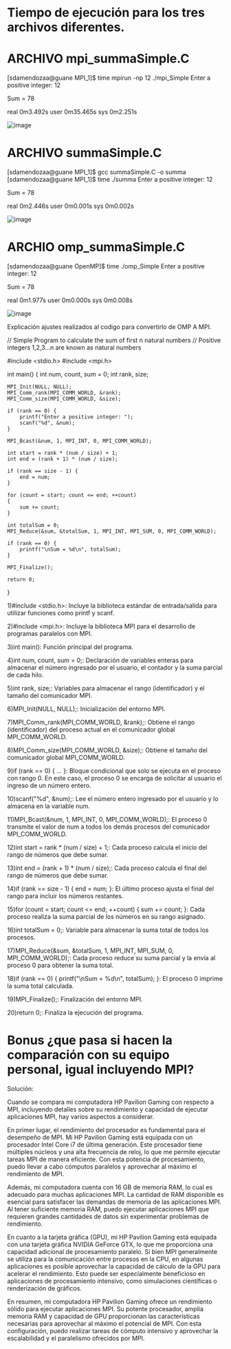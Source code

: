
# Tiempo de ejecución para los tres archivos diferentes.

# ARCHIVO mpi_summaSimple.C

[sdamendozaa@guane MPI_1]$ time mpirun -np 12 ./mpi_Simple
Enter a positive integer: 12

Sum = 78

real    0m3.492s
user    0m35.465s
sys     0m2.251s

![image](https://github.com/SC3UIS/IntroPP2191969/assets/105290908/ea899e6f-d9da-4b45-be08-356bbe21731c)


# ARCHIVO summaSimple.C

[sdamendozaa@guane MPI_1]$ gcc summaSimple.C -o summa
[sdamendozaa@guane MPI_1]$ time ./summa
Enter a positive integer: 12

Sum = 78

real    0m2.446s
user    0m0.001s
sys     0m0.002s

![image](https://github.com/SC3UIS/IntroPP2191969/assets/105290908/ff373790-ae3f-499e-8470-be1eb0b1ef38)



# ARCHIO omp_summaSimple.C
[sdamendozaa@guane OpenMP]$ time ./omp_Simple
Enter a positive integer: 12

Sum = 78

real    0m1.977s
user    0m0.000s
sys     0m0.008s

![image](https://github.com/SC3UIS/IntroPP2191969/assets/105290908/088595c6-6635-4888-9d0a-64aee8d56869)


Explicación ajustes realizados al codigo para convertirlo de OMP A MPI.

// Simple Program to calculate the sum of first n natural numbers
// Positive integers 1,2,3...n are known as natural numbers

#include <stdio.h>
#include <mpi.h>

int main()
{
    int num, count, sum = 0;
    int rank, size;

    MPI_Init(NULL, NULL);
    MPI_Comm_rank(MPI_COMM_WORLD, &rank);
    MPI_Comm_size(MPI_COMM_WORLD, &size);

    if (rank == 0) {
        printf("Enter a positive integer: ");
        scanf("%d", &num);
    }

    MPI_Bcast(&num, 1, MPI_INT, 0, MPI_COMM_WORLD);

    int start = rank * (num / size) + 1;
    int end = (rank + 1) * (num / size);

    if (rank == size - 1) {
        end = num;
    }

    for (count = start; count <= end; ++count)
    {
        sum += count;
    }

    int totalSum = 0;
    MPI_Reduce(&sum, &totalSum, 1, MPI_INT, MPI_SUM, 0, MPI_COMM_WORLD);

    if (rank == 0) {
        printf("\nSum = %d\n", totalSum);
    }

    MPI_Finalize();

    return 0;
}


1)#include <stdio.h>: Incluye la biblioteca estándar de entrada/salida para utilizar funciones como printf y scanf.

2)#include <mpi.h>: Incluye la biblioteca MPI para el desarrollo de programas paralelos con MPI.

3)int main(): Función principal del programa.

4)int num, count, sum = 0;: Declaración de variables enteras para almacenar el número ingresado por el usuario, el contador y la suma parcial de cada hilo.

5)int rank, size;: Variables para almacenar el rango (identificador) y el tamaño del comunicador MPI.

6)MPI_Init(NULL, NULL);: Inicialización del entorno MPI.

7)MPI_Comm_rank(MPI_COMM_WORLD, &rank);: Obtiene el rango (identificador) del proceso actual en el comunicador global MPI_COMM_WORLD.

8)MPI_Comm_size(MPI_COMM_WORLD, &size);: Obtiene el tamaño del comunicador global MPI_COMM_WORLD.

9)if (rank == 0) { ... }: Bloque condicional que solo se ejecuta en el proceso con rango 0. En este caso, el proceso 0 se encarga de solicitar al usuario el ingreso de un número entero.

10)scanf("%d", &num);: Lee el número entero ingresado por el usuario y lo almacena en la variable num.

11)MPI_Bcast(&num, 1, MPI_INT, 0, MPI_COMM_WORLD);: El proceso 0 transmite el valor de num a todos los demás procesos del comunicador MPI_COMM_WORLD.

12)int start = rank * (num / size) + 1;: Cada proceso calcula el inicio del rango de números que debe sumar.

13)int end = (rank + 1) * (num / size);: Cada proceso calcula el final del rango de números que debe sumar.

14)if (rank == size - 1) { end = num; }: El último proceso ajusta el final del rango para incluir los números restantes.

15)for (count = start; count <= end; ++count) { sum += count; }: Cada proceso realiza la suma parcial de los números en su rango asignado.

16)int totalSum = 0;: Variable para almacenar la suma total de todos los procesos.

17)MPI_Reduce(&sum, &totalSum, 1, MPI_INT, MPI_SUM, 0, MPI_COMM_WORLD);: Cada proceso reduce su suma parcial y la envía al proceso 0 para obtener la suma total.

18)if (rank == 0) { printf("\nSum = %d\n", totalSum); }: El proceso 0 imprime la suma total calculada.

19)MPI_Finalize();: Finalización del entorno MPI.

20)return 0;: Finaliza la ejecución del programa.



# Bonus ¿que pasa si hacen la comparación con su equipo personal, igual incluyendo MPI?

Solución:

Cuando se compara mi computadora HP Pavilion Gaming con respecto a MPI, incluyendo detalles sobre su rendimiento y capacidad de ejecutar aplicaciones MPI, hay varios aspectos a considerar.

En primer lugar, el rendimiento del procesador es fundamental para el desempeño de MPI. Mi HP Pavilion Gaming está equipada con un procesador Intel Core i7 de última generación. Este procesador tiene múltiples núcleos y una alta frecuencia de reloj, lo que me permite ejecutar tareas MPI de manera eficiente. Con esta potencia de procesamiento, puedo llevar a cabo cómputos paralelos y aprovechar al máximo el rendimiento de MPI.

Además, mi computadora cuenta con 16 GB de memoria RAM, lo cual es adecuado para muchas aplicaciones MPI. La cantidad de RAM disponible es esencial para satisfacer las demandas de memoria de las aplicaciones MPI. Al tener suficiente memoria RAM, puedo ejecutar aplicaciones MPI que requieren grandes cantidades de datos sin experimentar problemas de rendimiento.

En cuanto a la tarjeta gráfica (GPU), mi HP Pavilion Gaming está equipada con una tarjeta gráfica NVIDIA GeForce GTX, lo que me proporciona una capacidad adicional de procesamiento paralelo. Si bien MPI generalmente se utiliza para la comunicación entre procesos en la CPU, en algunas aplicaciones es posible aprovechar la capacidad de cálculo de la GPU para acelerar el rendimiento. Esto puede ser especialmente beneficioso en aplicaciones de procesamiento intensivo, como simulaciones científicas o renderización de gráficos.

En resumen, mi computadora HP Pavilion Gaming ofrece un rendimiento sólido para ejecutar aplicaciones MPI. Su potente procesador, amplia memoria RAM y capacidad de GPU proporcionan las características necesarias para aprovechar al máximo el potencial de MPI. Con esta configuración, puedo realizar tareas de cómputo intensivo y aprovechar la escalabilidad y el paralelismo ofrecidos por MPI.

